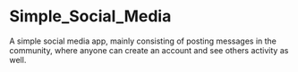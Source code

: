 # Simple_Social_Media
A simple social media app, mainly consisting of posting messages in the community, where anyone can create an account and see others activity as well.
